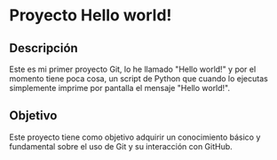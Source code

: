 # Proyecto Hello world!

## Descripción
Este es mi primer proyecto Git, lo he llamado "Hello world!" y por el
momento tiene poca cosa, un script de Python que cuando lo ejecutas
simplemente imprime por pantalla el mensaje "Hello world!".

## Objetivo
Este proyecto tiene como objetivo adquirir un conocimiento básico y
fundamental sobre el uso de Git y su interacción con GitHub.
